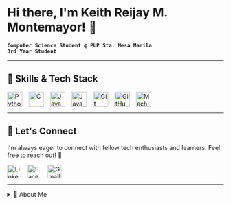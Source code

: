 # Hi there, I'm Keith Reijay M. Montemayor! 👋  
__`Computer Science Student @ PUP Sta. Mesa Manila`__  
__`3rd Year Student`__  

---

## 🔧 Skills & Tech Stack

<div align="left" style="display: flex; gap: 15px; flex-wrap: wrap;">
    <img alt="Python" title="Python" width="35px" src="https://cdn.jsdelivr.net/gh/devicons/devicon/icons/python/python-original.svg" />
    <img alt="C" title="C" width="35px" src="https://cdn.jsdelivr.net/gh/devicons/devicon/icons/c/c-original.svg" />
    <img alt="Java" title="Java" width="35px" src="https://cdn.jsdelivr.net/gh/devicons/devicon/icons/java/java-original.svg" />
    <img alt="JavaScript" title="JavaScript" width="35px" src="https://cdn.jsdelivr.net/gh/devicons/devicon/icons/javascript/javascript-original.svg" />
    <img alt="Git" title="Git" width="35px" src="https://cdn.jsdelivr.net/gh/devicons/devicon/icons/git/git-original.svg" />
    <img alt="GitHub" title="GitHub" width="35px" src="https://cdn.jsdelivr.net/gh/devicons/devicon/icons/github/github-original.svg" />
    <img alt="Machine Learning" title="Machine Learning" width="35px" src="https://cdn.jsdelivr.net/gh/simple-icons/simple-icons/icons/tensorflow.svg" />
</div>

---

## 🤝 Let's Connect

I'm always eager to connect with fellow tech enthusiasts and learners. Feel free to reach out! 👥

<div align="left" style="display: flex; gap: 15px;">
  <a href="https://www.linkedin.com/in/keith-reijay-montemayor-6ab7a716b" target="_blank">
    <img alt="LinkedIn" width="32px" src="https://cdn-icons-png.flaticon.com/512/174/174857.png" />
  </a>
  <a href="https://www.facebook.com/krmonte15" target="_blank">
    <img alt="Facebook" width="32px" src="https://upload.wikimedia.org/wikipedia/commons/1/1b/Facebook_icon.svg" />
  </a>
  <a href="mailto:keithmonte15@gmail.com">
    <img alt="Gmail" width="32px" src="https://upload.wikimedia.org/wikipedia/commons/7/7e/Gmail_icon_%282020%29.svg" />
  </a>
</div>

---

<details>
  <summary>📘 About Me</summary>

### 🎓 My Academic Journey in Computer Science

My academic journey in computer science has been a deeply personal and transformative experience, guided by an unyielding passion for technology and a relentless curiosity about how it shapes our world. Pursuing a Bachelor of Science in Computer Science has opened doors to a realm where theory meets innovation, and where I've found my intellectual home.

Emerging areas within computer science, such as machine learning, artificial intelligence, and software engineering, beckon me with their promises of innovation. My aspiration is not just to be a student of these fields, but an active participant who contributes to their growth and evolution.

---

### 💡 The Decision to Study Computer Science

Choosing to study computer science was not merely a decision but a calling. From the moment I embarked on this journey, I knew I was stepping into a world where possibilities were as boundless as the digital realm itself.

I was captivated by the elegance of algorithms, the power of programming languages, and the versatility of data structures. These foundational elements not only became the building blocks of my education but also ignited a spark within me to explore, experiment, and create.

</details>
